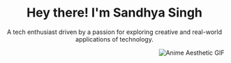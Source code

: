 <h1 align="center">Hey there! I'm Sandhya Singh</h1>

<p align="center">A tech enthusiast driven by a passion for exploring creative and real-world applications of technology.</p>

<p align="right">
  <img src="https://media.tenor.com/eT9gX0UqOeQAAAAC/anime-aestethic.gif" alt="Anime Aesthetic GIF">
</p>
